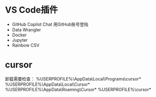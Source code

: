 # VS Code插件
- GitHub Copilot Chat
用GitHub账号登陆
- Data Wrangler
- Docker
- Jupyter
- Rainbow CSV

# cursor
卸载需要检查：
%USERPROFILE%\AppData\Local\Programs\cursor*
%USERPROFILE%\AppData\Local\Cursor*
%USERPROFILE%\AppData\Roaming\Cursor*
%USERPROFILE%\cursor*